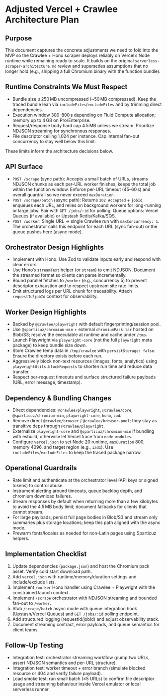 # Adjusted Vercel + Crawlee Architecture Plan

## Purpose
This document captures the concrete adjustments we need to fold into the MVP so the Crawlee + Hono scraper deploys reliably on Vercel’s Node runtime while remaining ready to scale. It builds on the original `serverless-scraper-architecture.md` review and supersedes assumptions that no longer hold (e.g., shipping a full Chromium binary with the function bundle).

## Runtime Constraints We Must Respect
- Bundle size ≤ 250 MB uncompressed (~50 MB compressed). Keep the traced bundle lean via `includeFiles`/`excludeFiles` and by trimming direct dependencies.
- Execution window 300–800 s depending on Fluid Compute allocation; memory up to 4 GB on Pro/Enterprise.
- Request/response body hard cap 4.5 MB unless we stream. Prioritize NDJSON streaming for synchronous responses.
- File descriptor ceiling 1,024 per instance. Cap internal fan-out concurrency to stay well below this limit.

These limits inform the architecture decisions below.

## API Surface
- `POST /scrape` (sync path): Accepts a small batch of URLs, streams NDJSON chunks as each per-URL worker finishes, keeps the total job within the function window. Enforce per-URL timeout (45–60 s) and overall guardrail so we never exceed `maxDuration`.
- `POST /scrape/batch` (async path): Returns `202 Accepted` + `jobId`, enqueues each URL, and relies on background workers for long-running or large jobs. Pair with `GET /jobs/:id` for polling. Queue options: Vercel Queues (if available) or Upstash Redis/Kafka/SQS.
- `POST /worker`: Single URL → single Crawlee run with `maxConcurrency: 1`. The orchestrator calls this endpoint for each URL (sync fan-out) or the queue pushes here (async mode).

## Orchestrator Design Highlights
- Implement with Hono. Use Zod to validate inputs early and respond with clear errors.
- Use Hono’s `streamText` helper (or `stream`) to emit NDJSON. Document the streamed format so clients can parse incrementally.
- Bound parallel fetches to `/worker` (e.g., concurrency 5) to prevent descriptor exhaustion and to respect upstream site rate limits.
- Emit structured logs per URL chunk for traceability. Attach `requestId`/`jobId` context for observability.

## Worker Design Highlights
- Backed by `@crawlee/playwright` with default fingerprinting/session pool.
- Use `@sparticuz/chromium-min` + external `chromiumPack.tar` hosted on Blob/S3; resolve the executable at runtime and cache under `/tmp`.
- Launch Playwright via `playwright-core` (not the full `playwright` meta package) to keep bundle size down.
- Store Crawlee temp data in `/tmp/crawlee` with `persistStorage: false`. Ensure the directory exists before each run.
- Aggressively block non-text resources (images, fonts, analytics) using `playwrightUtils.blockRequests` to shorten run time and reduce data transfer.
- Respect per-request timeouts and surface structured failure payloads (URL, error message, timestamp).

## Dependency & Bundling Changes
- Direct dependencies: `@crawlee/playwright`, `@crawlee/core`, `@sparticuz/chromium-min`, `playwright-core`, `hono`, `zod`.
- Remove direct `@crawlee/browser` / `@crawlee/browser-pool`; they stay as transitive deps through `@crawlee/playwright`.
- Externalize `playwright-core` and `@sparticuz/chromium-min` if bundling with esbuild; otherwise let Vercel trace from `node_modules`.
- Configure `vercel.json` to set Node 20 runtime, `maxDuration` 800, memory 4096, and target region (e.g., `iad1`). Use `includeFiles`/`excludeFiles` to keep the traced package narrow.

## Operational Guardrails
- Rate limit and authenticate at the orchestrator level (API keys or signed tokens) to control abuse.
- Instrument alerting around timeouts, queue backlog depth, and chromium download failures.
- Stream responses by default when returning more than a few kilobytes to avoid the 4.5 MB body limit; document fallbacks for clients that cannot stream.
- For large payloads, persist full page bodies in Blob/S3 and stream only summaries plus storage locations; keep this path aligned with the async mode.
- Prewarm fonts/locales as needed for non-Latin pages using Sparticuz helpers.

## Implementation Checklist
1. Update dependencies (`package.json`) and host the Chromium pack asset. Verify cold start download path.
2. Add `vercel.json` with runtime/memory/duration settings and include/exclude lists.
3. Implement `/worker` Hono handler using Crawlee + Playwright with the constrained launch context.
4. Implement `/scrape` orchestrator with NDJSON streaming and bounded fan-out to `/worker`.
5. Stub `/scrape/batch` async mode with queue integration hook (Upstash/Vercel Queues) and `GET /jobs/:id` polling endpoint.
6. Add structured logging (requestId/jobId) and adjust observability stack.
7. Document streaming contract, error payloads, and queue semantics for client teams.

## Follow-Up Testing
- Integration test: orchestrator streaming workflow (pump two URLs, assert NDJSON semantics and per-URL structure).
- Integration test: worker timeout + error branch (simulate blocked resource or 404 and verify failure payload).
- Load smoke test: run small batch (≤5 URLs) to confirm file descriptor usage and streaming behaviour inside Vercel emulator or local serverless runner.
